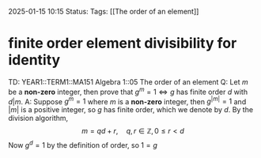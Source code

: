 2025-01-15 10:15
Status: 
Tags: [[The order of an element]]
# finite order element divisibility for identity

TD: YEAR1::TERM1::MA151 Algebra 1::05 The order of an element
Q: Let $m$ be a __non-zero__ integer, then prove that $g^{m}=1 \iff g$ has finite order $d$ with $d |m$.
A: Suppose $g^{m}=1$ where $m$ is a __non-zero__ integer, then $g^{|m|}=1$ and $|m|$ is a positive integer, so $g$ has finite order, which we denote by $d$. By the division algorithm,$$
m=qd+r, \quad q,r\in \mathbb{Z},0\leq r<d
$$Now $g^{d}=1$ by the definition of order, so $1=g$